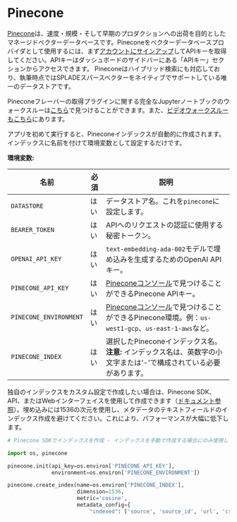 # Pinecone

[Pinecone](https://www.pinecone.io)は、速度・規模・そして早期のプロダクションへの出荷を目的としたマネージドベクターデータベースです。Pineconeをベクターデータベースプロバイダとして使用するには、まず[アカウントにサインアップ](https://app.pinecone.io/)してAPIキーを取得してください。APIキーはダッシュボードのサイドバーにある「APIキー」セクションからアクセスできます。
Pineconeはハイブリッド検索にも対応しており、執筆時点ではSPLADEスパースベクターをネイティブでサポートしている唯一のデータストアです。

Pineconeフレーバーの取得プラグインに関する完全なJupyterノートブックのウォークスルーは[こちら](https://github.com/openai/chatgpt-retrieval-plugin/blob/main/examples/providers/pinecone/semantic-search.ipynb)で見つけることができます。また、[ビデオウォークスルーもこちら](https://youtu.be/hpePPqKxNq8)にあります。

アプリを初めて実行すると、Pineconeインデックスが自動的に作成されます。インデックスに名前を付けて環境変数として設定するだけです。

**環境変数:**

| 名前                     | 必須 | 説明                                                                                                 |
|------------------------|----|----------------------------------------------------------------------------------------------------|
| `DATASTORE`            | はい | データストア名。これを`pinecone`に設定します。                                                                       |
| `BEARER_TOKEN`         | はい | APIへのリクエストの認証に使用する秘密トークン。                                                                          |
| `OPENAI_API_KEY`       | はい | `text-embedding-ada-002`モデルで埋め込みを生成するためのOpenAI APIキー。                                              |
| `PINECONE_API_KEY`     | はい | [Pineconeコンソール](https://app.pinecone.io/)で見つけることができるPinecone APIキー。                                |
| `PINECONE_ENVIRONMENT` | はい | [Pineconeコンソール](https://app.pinecone.io/)で見つけることができるPinecone環境。例：`us-west1-gcp`、`us-east-1-aws`など。 |
| `PINECONE_INDEX`       | はい | 選択したPineconeインデックス名。**注意:** インデックス名は、英数字の小文字または'-'で構成されている必要があります。                                 |

独自のインデックスをカスタム設定で作成したい場合は、Pinecone SDK、API、またはWebインターフェイスを使用して作成できます（[ドキュメント参照](https://docs.pinecone.io/docs/manage-indexes)）。埋め込みには1536の次元を使用し、メタデータのテキストフィールドのインデックス作成を避けてください。これにより、パフォーマンスが大幅に低下します。

```python
# Pinecone SDKでインデックスを作成 - インデックスを手動で作成する場合にのみ使用します。

import os, pinecone

pinecone.init(api_key=os.environ['PINECONE_API_KEY'],
              environment=os.environ['PINECONE_ENVIRONMENT'])

pinecone.create_index(name=os.environ['PINECONE_INDEX'],
                      dimension=1536,
                      metric='cosine',
                      metadata_config={
                          "indexed": ['source', 'source_id', 'url', 'created_at', 'author', 'document_id']})

